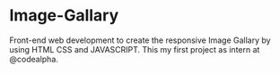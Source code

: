 # Image-Gallary
Front-end web development to create the responsive Image Gallary by using HTML CSS and JAVASCRIPT.
This my first project as intern at @codealpha.
